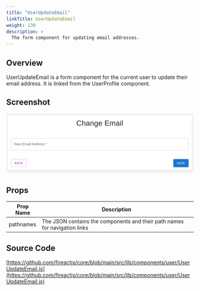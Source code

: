 ```yaml
---
title: "UserUpdateEmail"
linkTitle: UserUpdateEmail
weight: 130
description: >
  The form component for updating email addresses.
---
```

## Overview

UserUpdateEmail is a form component for the current user to update their email address. It is linked from the UserProfile component.

## Screenshot

![Screenshot](screenshot.png)

## Props

| Prop Name | Description |
| --- | --- |
| pathnames | The JSON contains the components and their path names for navigation links |

## Source Code

[https://github.com/fireactjs/core/blob/main/src/lib/components/user/UserUpdateEmail.js](https://github.com/fireactjs/core/blob/main/src/lib/components/user/UserUpdateEmail.js)